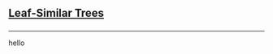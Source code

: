 <h2><a href="https://leetcode.com/problems/leaf-similar-trees/submissions/857385171/">Leaf-Similar Trees</a></h2><h3></h3><hr>hello